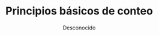 ---
title: "Principios básicos de conteo"
year: 2010
thumbnail: "assets/img/Logo-ommgto.png"
topic: "Combinatoria"
file: "assets/pdf/Material/Principios-básicos-de-conteo.pdf"
author: "Desconocido"
level: "Básico"
alttext: "Comencemos a contar."
---